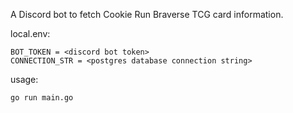 A Discord bot to fetch Cookie Run Braverse TCG card information.

local.env:

    BOT_TOKEN = <discord bot token>
    CONNECTION_STR = <postgres database connection string>

usage:

    go run main.go
